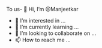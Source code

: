To us- 👋 Hi, I’m @Manjeetkar
- 👀 I’m interested in ...
- 🌱 I’m currently learning ...
- 💞️ I’m looking to collaborate on ...
- 📫 How to reach me ...

<!---
Manjeetkar/Manjeetkar is a ✨ special ✨ repository because its `README.md` (this file) appears on your GitHub profile.
You can click the Preview link to take a look at your changes.
--->
